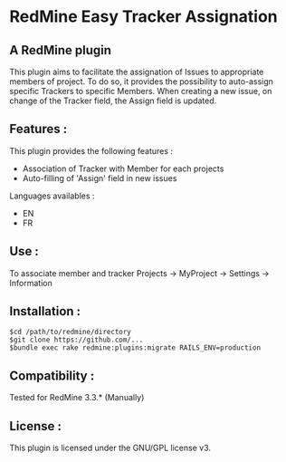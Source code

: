 # RedMine Easy Tracker Assignation
## A RedMine plugin

This plugin aims to facilitate the assignation of Issues to appropriate members of project.
To do so, it provides the possibility to auto-assign specific Trackers to specific Members.
When creating a new issue, on change of the Tracker field, the Assign field is updated.



## Features :

This plugin provides the following features :
* Association of Tracker with Member for each projects
* Auto-filling of 'Assign' field in new issues

Languages availables :
* EN
* FR

## Use :

To associate member and tracker
	Projects -> MyProject -> Settings -> Information

## Installation :

	$cd /path/to/redmine/directory
	$git clone https://github.com/...
	$bundle exec rake redmine:plugins:migrate RAILS_ENV=production

## Compatibility :
Tested for RedMine 3.3.* (Manually)

## License :
This plugin is licensed under the GNU/GPL license v3.




